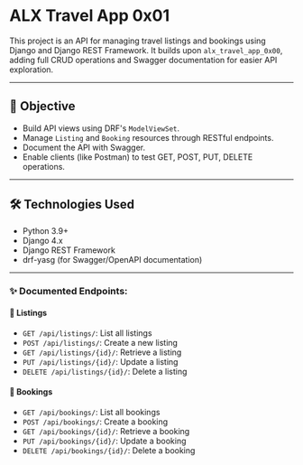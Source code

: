 ﻿#  ALX Travel App 0x01

This project is an API for managing travel listings and bookings using Django and Django REST Framework. It builds upon `alx_travel_app_0x00`, adding full CRUD operations and Swagger documentation for easier API exploration.

---

## 📌 Objective

- Build API views using DRF's `ModelViewSet`.
- Manage `Listing` and `Booking` resources through RESTful endpoints.
- Document the API with Swagger.
- Enable clients (like Postman) to test GET, POST, PUT, DELETE operations.

---

## 🛠️ Technologies Used

- Python 3.9+
- Django 4.x
- Django REST Framework
- drf-yasg (for Swagger/OpenAPI documentation)

---


### ✨ Documented Endpoints:

#### 📌 Listings
- `GET /api/listings/`: List all listings
- `POST /api/listings/`: Create a new listing
- `GET /api/listings/{id}/`: Retrieve a listing
- `PUT /api/listings/{id}/`: Update a listing
- `DELETE /api/listings/{id}/`: Delete a listing

#### 📌 Bookings
- `GET /api/bookings/`: List all bookings
- `POST /api/bookings/`: Create a booking
- `GET /api/bookings/{id}/`: Retrieve a booking
- `PUT /api/bookings/{id}/`: Update a booking
- `DELETE /api/bookings/{id}/`: Delete a booking
